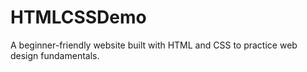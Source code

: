 # HTMLCSSDemo
A beginner-friendly website built with HTML and CSS to practice web design fundamentals.
